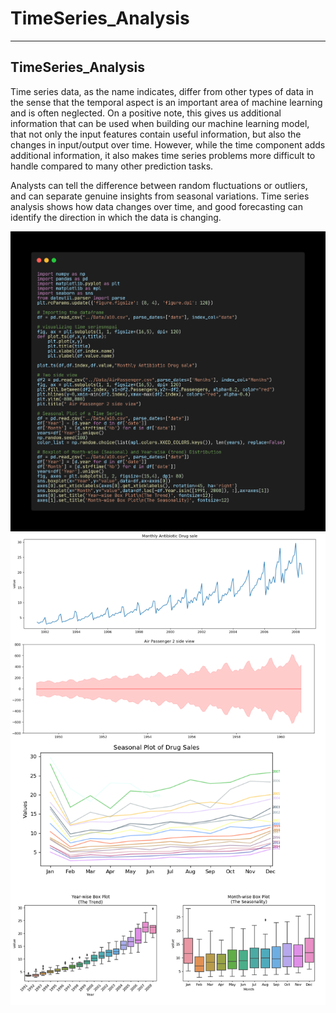 # TimeSeries_Analysis
---
## TimeSeries_Analysis

Time series data, as the name indicates, differ from other types of data in the sense that the temporal aspect is an important area of machine learning and is often neglected. On a positive note, this gives us additional information that can be used when building our machine learning model, that not only the input features contain useful information, but also the changes in input/output over time. However, while the time component adds additional information, it also makes time series problems more difficult to handle compared to many other prediction tasks.

Analysts can tell the difference between random fluctuations or outliers, and can separate genuine insights from seasonal variations. Time series analysis shows how data changes over time, and good forecasting can identify the direction in which the data is changing.

![img.png](Day1/code.png) 
![img.png](Day1/plot.png)
